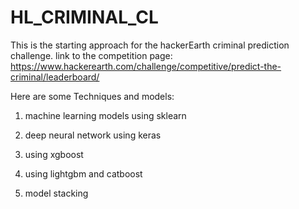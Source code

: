 # HL_CRIMINAL_CL
This is the starting approach for the hackerEarth criminal prediction challenge. link to the competition page:
https://www.hackerearth.com/challenge/competitive/predict-the-criminal/leaderboard/

Here are some Techniques and models:

1. machine learning models using sklearn

2. deep neural network using keras

3. using xgboost

4. using lightgbm and catboost

5. model stacking

